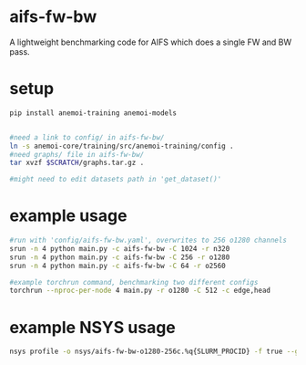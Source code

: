 # aifs-fw-bw
A lightweight benchmarking code for AIFS which does a single FW and BW pass. 

# setup
```bash
pip install anemoi-training anemoi-models


#need a link to config/ in aifs-fw-bw/
ln -s anemoi-core/training/src/anemoi-training/config .
#need graphs/ file in aifs-fw-bw/
tar xvzf $SCRATCH/graphs.tar.gz .

#might need to edit datasets path in 'get_dataset()'
```

# example usage
```bash
#run with 'config/aifs-fw-bw.yaml', overwrites to 256 o1280 channels
srun -n 4 python main.py -c aifs-fw-bw -C 1024 -r n320
srun -n 4 python main.py -c aifs-fw-bw -C 256 -r o1280
srun -n 4 python main.py -c aifs-fw-bw -C 64 -r o2560

#example torchrun command, benchmarking two different configs
torchrun --nproc-per-node 4 main.py -r o1280 -C 512 -c edge,head
```

# example NSYS usage
```bash
nsys profile -o nsys/aifs-fw-bw-o1280-256c.%q{SLURM_PROCID} -f true --gpu-metrics-devices=all --cuda-memory true --python-backtrace=cuda python main.py -C 64 -r o1280
```
